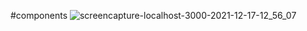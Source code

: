 #components
![screencapture-localhost-3000-2021-12-17-12_56_07](https://user-images.githubusercontent.com/91652722/146509132-63ac195b-5b09-40a6-bfcb-73788da31ff3.png)
